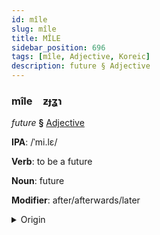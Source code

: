 ```yaml
---
id: mîle
slug: mîle
title: MÎLE
sidebar_position: 696
tags: [mîle, Adjective, Koreic]
description: future § Adjective
---
```


### mîle&emsp;<span kind="abugida">ƶɟʓɿ</span>

*future* **§** [Adjective](../../tags/Adjective)

**IPA**: /ˈmi.lɛ/

**Verb**: to be a future

**Noun**: future

**Modifier**: after/afterwards/later

<details>
    <summary>Origin</summary>
    Korean 미래 mirae [ˈmi(ː)ɾɛ]<br/>
    <em>Koreic Language Family</em>
</details>
